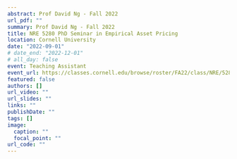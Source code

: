 ```yaml
---
abstract: Prof David Ng - Fall 2022
url_pdf: ""
summary: Prof David Ng - Fall 2022
title: NRE 5280 PhD Seminar in Empirical Asset Pricing
location: Cornell University
date: "2022-09-01"
# date_end: "2022-12-01"
# all_day: false
event: Teaching Assistant
event_url: https://classes.cornell.edu/browse/roster/FA22/class/NRE/5280
featured: false
authors: []
url_video: ""
url_slides: ""
links: ""
publishDate: ""
tags: []
image:
  caption: ""
  focal_point: ""
url_code: ""
---
```

